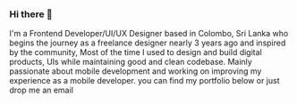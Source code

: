 ### Hi there 👋

<!--
**RavisaraDev/RavisaraDev** is a ✨ _special_ ✨ repository because its `README.md` (this file) appears on your GitHub profile.

Here are some ideas to get you started:

- 🔭 I’m currently working on ...
- 🌱 I’m currently learning ...
- 👯 I’m looking to collaborate on ...
- 🤔 I’m looking for help with ...
- 💬 Ask me about ...
- 📫 How to reach me: ...
- 😄 Pronouns: ...
- ⚡ Fun fact: ...
-->

I'm a Frontend Developer/UI/UX Designer based in Colombo, Sri Lanka who begins the journey as a freelance designer nearly 3 years ago and inspired by the community, Most of the time I used to design and build digital products, UIs while maintaining good and clean codebase. Mainly passionate about mobile development and working on improving my experience as a mobile developer. you can find my portfolio below or just drop me an email
